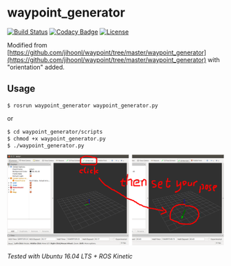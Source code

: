 # waypoint_generator

[![Build Status](https://travis-ci.org/epan-utbm/waypoint_generator.svg?branch=master)](https://travis-ci.org/epan-utbm/waypoint_generator) [![Codacy Badge](https://app.codacy.com/project/badge/Grade/75325bd3876a4a27810e8e308fea27c3)](https://www.codacy.com/gh/epan-utbm/waypoint_generator?utm_source=github.com&amp;utm_medium=referral&amp;utm_content=epan-utbm/waypoint_generator&amp;utm_campaign=Badge_Grade) [![License](https://img.shields.io/badge/License-BSD%203--Clause-gree.svg)](https://opensource.org/licenses/BSD-3-Clause)

Modified from [https://github.com/jihoonl/waypoint/tree/master/waypoint_generator](https://github.com/jihoonl/waypoint/tree/master/waypoint_generator) with "orientation" added.

## Usage

```console
$ rosrun waypoint_generator waypoint_generator.py
```

or

```console
$ cd waypoint_generator/scripts
$ chmod +x waypoint_generator.py
$ ./waypoint_generator.py
```

![usage.png](usage.png)

*Tested with Ubuntu 16.04 LTS + ROS Kinetic*
